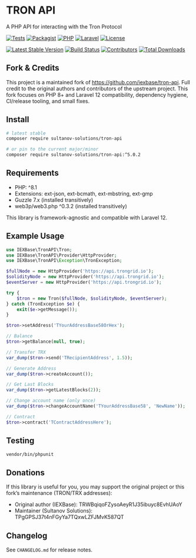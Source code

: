 # TRON API
A PHP API for interacting with the Tron Protocol

[![Tests](https://github.com/sultanov-solutions/tron-api/actions/workflows/tests.yml/badge.svg)](https://github.com/sultanov-solutions/tron-api/actions/workflows/tests.yml)
[![Packagist](https://img.shields.io/packagist/v/sultanov-solutions/tron-api.svg?style=flat-square)](https://packagist.org/packages/sultanov-solutions/tron-api)
[![PHP](https://img.shields.io/packagist/php-v/sultanov-solutions/tron-api.svg?style=flat-square)](composer.json)
[![Laravel](https://img.shields.io/badge/Laravel-12%20compatible-FF2D20?logo=laravel&style=flat-square)](#)
[![License](https://img.shields.io/badge/license-MIT-brightgreen.svg?style=flat-square)](LICENSE)

[![Latest Stable Version](https://poser.pugx.org/sultanov-solutions/tron-api/version)](https://packagist.org/packages/sultanov-solutions/tron-api)
[![Build Status](https://img.shields.io/github/actions/workflow/status/sultanov-solutions/tron-api/tests.yml?style=flat-square&label=build)](https://github.com/sultanov-solutions/tron-api/actions/workflows/tests.yml)
[![Contributors](https://img.shields.io/github/contributors/sultanov-solutions/tron-api.svg?style=flat-square)](https://github.com/sultanov-solutions/tron-api/graphs/contributors)
[![Total Downloads](https://img.shields.io/packagist/dt/sultanov-solutions/tron-api.svg?style=flat-square)](https://packagist.org/packages/sultanov-solutions/tron-api)

## Fork & Credits

This project is a maintained fork of https://github.com/iexbase/tron-api. Full credit to the original authors and contributors of the upstream project. This fork focuses on PHP 8+ and Laravel 12 compatibility, dependency hygiene, CI/release tooling, and small fixes.

## Install

```bash
# latest stable
composer require sultanov-solutions/tron-api

# or pin to the current major/minor
composer require sultanov-solutions/tron-api:^5.0.2
```

## Requirements

- PHP: ^8.1
- Extensions: ext-json, ext-bcmath, ext-mbstring, ext-gmp
- Guzzle 7.x (installed transitively)
- web3p/web3.php ^0.3.2 (installed transitively)

This library is framework-agnostic and compatible with Laravel 12.

## Example Usage

```php
use IEXBase\TronAPI\Tron;
use IEXBase\TronAPI\Provider\HttpProvider;
use IEXBase\TronAPI\Exception\TronException;

$fullNode = new HttpProvider('https://api.trongrid.io');
$solidityNode = new HttpProvider('https://api.trongrid.io');
$eventServer = new HttpProvider('https://api.trongrid.io');

try {
    $tron = new Tron($fullNode, $solidityNode, $eventServer);
} catch (TronException $e) {
    exit($e->getMessage());
}

$tron->setAddress('TYourAddressBase58OrHex');

// Balance
$tron->getBalance(null, true);

// Transfer TRX
var_dump($tron->send('TRecipientAddress', 1.5));

// Generate Address
var_dump($tron->createAccount());

// Get Last Blocks
var_dump($tron->getLatestBlocks(2));

// Change account name (only once)
var_dump($tron->changeAccountName('TYourAddressBase58', 'NewName'));

// Contract
$tron->contract('TContractAddressHere');
```

## Testing

```bash
vendor/bin/phpunit
```

## Donations
If this library is useful for you, you may support the original project or this fork’s maintenance (TRON/TRX addresses):

- Original author (IEXBase): TRWBqiqoFZysoAeyR1J35ibuyc8EvhUAoY
- Maintainer (Sultanov Solutions): TPgGPSJ37t4nFGyYa7TQxwLZFJMvK587QT

## Changelog

See `CHANGELOG.md` for release notes.
